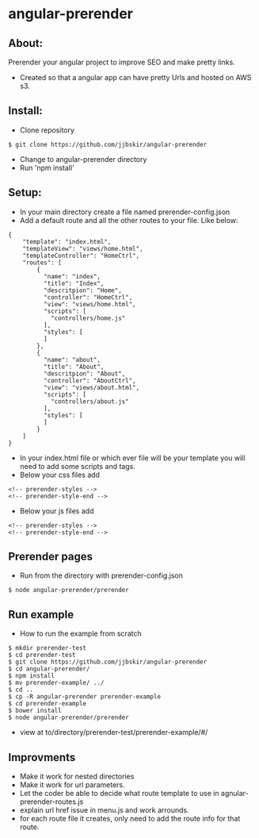 # angular-prerender

## About: 
Prerender your angular project to improve SEO and make pretty links. 
- Created so that a angular app can have pretty Urls and hosted on AWS s3. 

## Install: 
- Clone repository
```
$ git clone https://github.com/jjbskir/angular-prerender
```
- Change to angular-prerender directory
- Run 'npm install'

## Setup:
- In your main directory create a file named prerender-config.json
- Add a default route and all the other routes to your file. Like below:
```
{
	"template": "index.html",
	"templateView": "views/home.html",
	"templateController": "HomeCtrl",
	"routes": [
		{
		  "name": "index",
		  "title": "Index",
		  "descritpion": "Home",
		  "controller": "HomeCtrl",
		  "view": "views/home.html",
		  "scripts": [
		    "controllers/home.js"
		  ],
		  "styles": [
		  ]
		},
		{
		  "name": "about",
		  "title": "About",
		  "descritpion": "About",
		  "controller": "AboutCtrl",
		  "view": "views/about.html",
		  "scripts": [
		    "controllers/about.js"
		  ],
		  "styles": [
		  ]
		}
	]
}

```
- In your index.html file or which ever file will be your template you will need to add some scripts and tags.
- Below your css files add
```
<!-- prerender-styles -->
<!-- prerender-style-end -->
```
- Below your js files add
```
<!-- prerender-styles -->
<!-- prerender-style-end -->
```

## Prerender pages
- Run from the directory with prerender-config.json
```
$ node angular-prerender/prerender
```

## Run example
- How to run the example from scratch
```
$ mkdir prerender-test
$ cd prerender-test
$ git clone https://github.com/jjbskir/angular-prerender
$ cd angular-prerender/
$ npm install
$ mv prerender-example/ ../
$ cd ..
$ cp -R angular-prerender prerender-example
$ cd prerender-example
$ bower install
$ node angular-prerender/prerender 
```
- view at to/directory/prerender-test/prerender-example/#/

## Improvments
- Make it work for nested directories
- Make it work for url parameters.
- Let the coder be able to decide what route template to use in agnular-prerender-routes.js
- explain url href issue in menu.js and work arrounds.
- for each route file it creates, only need to add the route info for that route.